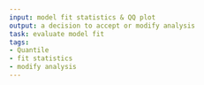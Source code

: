 ```yaml
---
input: model fit statistics & QQ plot
output: a decision to accept or modify analysis
task: evaluate model fit
tags:
- Quantile
- fit statistics
- modify analysis
---
```

